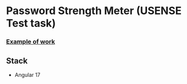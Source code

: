 # Password Strength Meter (USENSE Test task)


### [Example of work](https://oleksandr-kupenko.github.io/password-strength/browser/)

## Stack
- Angular 17
	
